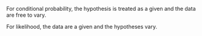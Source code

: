 For conditional probability, the hypothesis is treated as a given and the data are free to vary.

For likelihood, the data are a given and the hypotheses vary.
